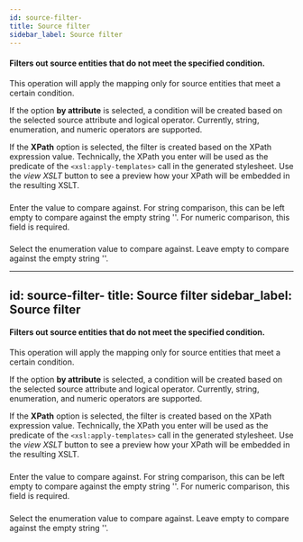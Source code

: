 ```yaml
---
id: source-filter-
title: Source filter 
sidebar_label: Source filter 
---
```

#### Filters out source entities that do not meet the specified condition.


This operation will apply the mapping only for source entities that meet a certain condition.

If the option <b>by attribute</b> is selected, a condition will be created based on the selected source attribute and logical operator. Currently, string, enumeration, and numeric operators are supported.

If the <b>XPath</b> option is selected, the filter is created based on the XPath expression value. Technically, the XPath you enter will be used as the predicate of the <code>&lt;xsl:apply-templates&gt;</code> call in the generated stylesheet. Use the <i>view XSLT</i> button to see a preview how your XPath will be embedded in the resulting XSLT.

### 
Enter the value to compare against. For string comparison, this can be left empty to compare against the empty string ''. For numeric comparison, this field is  required.

### 
Select the enumeration value to compare against. Leave empty to compare against the empty string ''.

---
id: source-filter-
title: Source filter 
sidebar_label: Source filter 
---
#### Filters out source entities that do not meet the specified condition.


This operation will apply the mapping only for source entities that meet a certain condition.

If the option <b>by attribute</b> is selected, a condition will be created based on the selected source attribute and logical operator. Currently, string, enumeration, and numeric operators are supported.

If the <b>XPath</b> option is selected, the filter is created based on the XPath expression value. Technically, the XPath you enter will be used as the predicate of the <code>&lt;xsl:apply-templates&gt;</code> call in the generated stylesheet. Use the <i>view XSLT</i> button to see a preview how your XPath will be embedded in the resulting XSLT.

### 
Enter the value to compare against. For string comparison, this can be left empty to compare against the empty string ''. For numeric comparison, this field is  required.

### 
Select the enumeration value to compare against. Leave empty to compare against the empty string ''.

